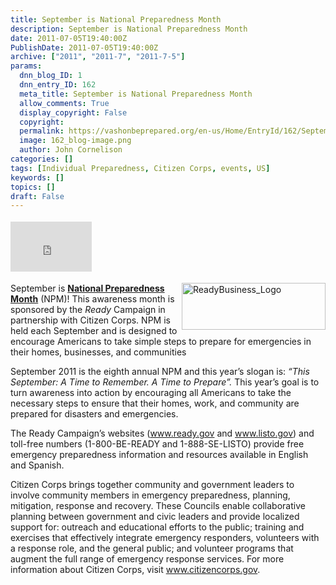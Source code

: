 ```yaml
---
title: September is National Preparedness Month
description: September is National Preparedness Month
date: 2011-07-05T19:40:00Z
PublishDate: 2011-07-05T19:40:00Z
archive: ["2011", "2011-7", "2011-7-5"]
params:
  dnn_blog_ID: 1
  dnn_entry_ID: 162
  meta_title: September is National Preparedness Month
  allow_comments: True
  display_copyright: False
  copyright:
  permalink: https://vashonbeprepared.org/en-us/Home/EntryId/162/September-is-National-Preparedness-Month
  image: 162_blog-image.png
  author: John Cornelison
categories: []
tags: [Individual Preparedness, Citizen Corps, events, US]
keywords: []
topics: []
draft: False
---
```


<div class="wlWriterHeaderFooter" style="padding-bottom: 4px; margin: 0px; padding-left: 0px; padding-right: 0px; float: none; padding-top: 4px"><iframe src="http://www.facebook.com/widgets/like.php?href=http://vashoneoc.org/Blogs/VashonPreparedness/tabid/164/EntryId/162/September-is-National-Preparedness-Month.aspx" frameborder="0" scrolling="no" style="border-bottom: medium none; border-left: medium none; width: 130px; height: 80px; border-top: medium none; border-right: medium none"></iframe></div>
<p><a href="./images/162/Windows-Live-Writer-7126c7dfea81_B028-ReadyBusiness_Logo_2.gif"><img title="ReadyBusiness_Logo" border="0" alt="ReadyBusiness_Logo" align="right" width="230" height="75" style="background-image: none; border-bottom: 0px; border-left: 0px; margin: 0px 0px 5px 5px; padding-left: 0px; padding-right: 0px; display: inline; float: right; border-top: 0px; border-right: 0px; padding-top: 0px" src="./images/162/Windows-Live-Writer-7126c7dfea81_B028-ReadyBusiness_Logo_thumb.gif" /></a>September is <strong><a target="_blank" href="http://www.ready.gov/america/npm11/index.html">National Preparedness Month</a></strong> (NPM)! This awareness month is sponsored by the <em>Ready</em> Campaign in partnership with Citizen Corps. NPM is held each September and is designed to encourage Americans to take simple steps to prepare for emergencies in their homes, businesses, and communities</p>
<p>September 2011 is the eighth annual NPM and this year’s slogan is: <em>“This September: A Time to Remember. A Time to Prepare”.</em> This year’s goal is to turn awareness into action by encouraging all Americans to take the necessary steps to ensure that their homes, work, and community are prepared for disasters and emergencies.</p>
<p>The Ready Campaign’s websites (<a href="http://www.ready.gov">www.ready.gov</a> and <a href="http://www.listo.gov">www.listo.gov</a>) and toll-free numbers (1-800-BE-READY and 1-888-SE-LISTO) provide free emergency preparedness information and resources available in English and Spanish.</p>
<p>Citizen Corps brings together community and government leaders to involve community members in emergency preparedness, planning, mitigation, response and recovery. These Councils enable collaborative planning between government and civic leaders and provide localized support for: outreach and educational efforts to the public; training and exercises that effectively integrate emergency responders, volunteers with a response role, and the general public; and volunteer programs that augment the full range of emergency response services. For more information about Citizen Corps, visit <a href="http://www.citizencorps.gov">www.citizencorps.gov</a>.</p>
